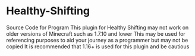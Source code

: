 # Healthy-Shifting
Source Code for Program
This plugin for Healthy Shifting may not work on older versions of Minecraft such as 1.7.10 and lower
This may be used for referencing purposes to aid your journey as a programmer but may not be copied
It is recommended that 1.16+ is used for this plugin and be cautious
